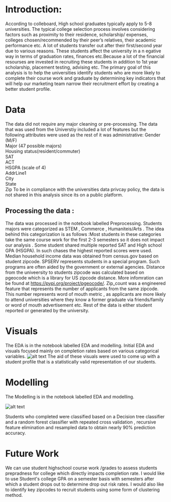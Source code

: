# Introduction:
According to colleboard, High school graduates typically apply to 5-8 universities. The typical college selection process involves considering factors such as proximity to their residence, scholarship/ expenses, colleges chosen/recommended by their peer’s relatives, their academic performance etc. A lot of students transfer out after their first/second year due to various reasons. These students affect the university in a n egative way in terms of graduation rates, finances etc.Because a lot of the financial resourses are invested in recruiting these students in addition to 1st year scholarship, placement testing, advising etc. The primary goal of this analysis is to help the universities identify students who are more likely to complete their course work and graduate by determining key indicators that will help our marketing team narrow their recruitment effort by creating a better student profile.

# Data
The data did not require any major cleaning or pre-processing.
The data that was used from the Universtiy included a lot of features but the following attributes were used as the rest of it was administrative: 
Gender (M/F)         
Major (47 possible majors)          
Housing status(resident/commuter)        
SAT             
ACT          
HSGPA (scale of 4)          
AddrLine1       
City            
State           
Zip
To be in compliance with the universities data privcay policy, the data is not shared in this analysis since its on a public platform.
## Processing the data : 
The data was processed in the notebook labelled Preprocessing.
Students majors were categorized as STEM , Commerce , Humaniteis/Arts . The idea behind this categorization is as follows :Most students in these categories take the same course work for the first 2-3 semesters  so it does not impact our analysis .
Some student shared multiple reported SAT and High school GPA (HSGPA). In such chases the highest reported scores were used.
Median household income data was obtained from census.gov based on student zipcode.
SPSERV represents students in a special program. Such programs are often aided by the government or external agencies.
Distance from the univeersity to students zipcode was calculated based on pgeocode which is a library for US zipcode distance. More infomration can be found at https://pypi.org/project/pgeocode/.
Zip_count was a engineered feature that represents the number of applicants from the same zipcode. This number represents word of mouth metric , as applicants are more likely to attend universities where they know a former graduate via friends/family or word of mouth advertisement etc. 
Rest of the data is either student reported or generated by the university. 

# Visuals 
The EDA is in the notebook labelled EDA and modelling.
Initial EDA and visuals focused mainly on completion rates based on various categorical variables. 
![alt text](https://github.com/snaik21352/Student_completion/blob/main/Completion_rates.png)
The aid of these visuals were used to come up with a student profile that is a statistically valid representation of our students.


# Modelling 
The Modelling is in the notebook labelled EDA and modelling.

![alt text](https://github.com/snaik21352/Student_completion/blob/main/Confusion_matrix.png)


Students who completed were classified based on a Decision tree classifier and a  random forest classifier with repeated  cross validation , recursive feature elimination and resampled data to obtain nearly 90% prediction accuracy. 

# Future Work 
We can use student highschool course work /grades to assess students prepradness for college which directly impacts completion rate.
I would like to use Student's college GPA on a semester basis with semesters after which a student drops out to determine drop out risk rates.
I would also like to identify key zipcodes to recruit students using some form of clustering method.
